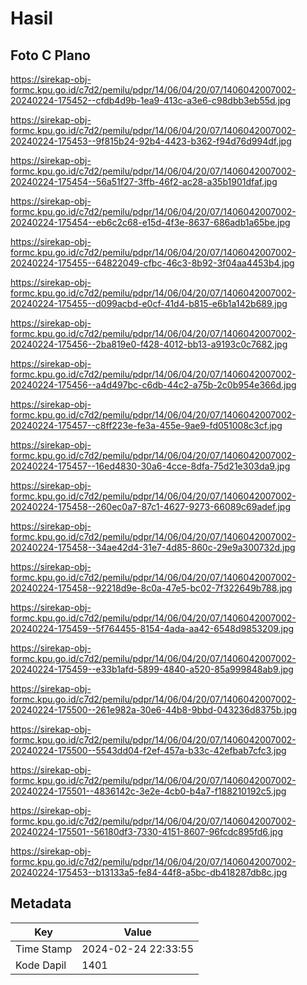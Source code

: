 # Hasil

## Foto C Plano

https://sirekap-obj-formc.kpu.go.id/c7d2/pemilu/pdpr/14/06/04/20/07/1406042007002-20240224-175452--cfdb4d9b-1ea9-413c-a3e6-c98dbb3eb55d.jpg

https://sirekap-obj-formc.kpu.go.id/c7d2/pemilu/pdpr/14/06/04/20/07/1406042007002-20240224-175453--9f815b24-92b4-4423-b362-f94d76d994df.jpg

https://sirekap-obj-formc.kpu.go.id/c7d2/pemilu/pdpr/14/06/04/20/07/1406042007002-20240224-175454--56a51f27-3ffb-46f2-ac28-a35b1901dfaf.jpg

https://sirekap-obj-formc.kpu.go.id/c7d2/pemilu/pdpr/14/06/04/20/07/1406042007002-20240224-175454--eb6c2c68-e15d-4f3e-8637-686adb1a65be.jpg

https://sirekap-obj-formc.kpu.go.id/c7d2/pemilu/pdpr/14/06/04/20/07/1406042007002-20240224-175455--64822049-cfbc-46c3-8b92-3f04aa4453b4.jpg

https://sirekap-obj-formc.kpu.go.id/c7d2/pemilu/pdpr/14/06/04/20/07/1406042007002-20240224-175455--d099acbd-e0cf-41d4-b815-e6b1a142b689.jpg

https://sirekap-obj-formc.kpu.go.id/c7d2/pemilu/pdpr/14/06/04/20/07/1406042007002-20240224-175456--2ba819e0-f428-4012-bb13-a9193c0c7682.jpg

https://sirekap-obj-formc.kpu.go.id/c7d2/pemilu/pdpr/14/06/04/20/07/1406042007002-20240224-175456--a4d497bc-c6db-44c2-a75b-2c0b954e366d.jpg

https://sirekap-obj-formc.kpu.go.id/c7d2/pemilu/pdpr/14/06/04/20/07/1406042007002-20240224-175457--c8ff223e-fe3a-455e-9ae9-fd051008c3cf.jpg

https://sirekap-obj-formc.kpu.go.id/c7d2/pemilu/pdpr/14/06/04/20/07/1406042007002-20240224-175457--16ed4830-30a6-4cce-8dfa-75d21e303da9.jpg

https://sirekap-obj-formc.kpu.go.id/c7d2/pemilu/pdpr/14/06/04/20/07/1406042007002-20240224-175458--260ec0a7-87c1-4627-9273-66089c69adef.jpg

https://sirekap-obj-formc.kpu.go.id/c7d2/pemilu/pdpr/14/06/04/20/07/1406042007002-20240224-175458--34ae42d4-31e7-4d85-860c-29e9a300732d.jpg

https://sirekap-obj-formc.kpu.go.id/c7d2/pemilu/pdpr/14/06/04/20/07/1406042007002-20240224-175458--92218d9e-8c0a-47e5-bc02-7f322649b788.jpg

https://sirekap-obj-formc.kpu.go.id/c7d2/pemilu/pdpr/14/06/04/20/07/1406042007002-20240224-175459--5f764455-8154-4ada-aa42-6548d9853209.jpg

https://sirekap-obj-formc.kpu.go.id/c7d2/pemilu/pdpr/14/06/04/20/07/1406042007002-20240224-175459--e33b1afd-5899-4840-a520-85a999848ab9.jpg

https://sirekap-obj-formc.kpu.go.id/c7d2/pemilu/pdpr/14/06/04/20/07/1406042007002-20240224-175500--261e982a-30e6-44b8-9bbd-043236d8375b.jpg

https://sirekap-obj-formc.kpu.go.id/c7d2/pemilu/pdpr/14/06/04/20/07/1406042007002-20240224-175500--5543dd04-f2ef-457a-b33c-42efbab7cfc3.jpg

https://sirekap-obj-formc.kpu.go.id/c7d2/pemilu/pdpr/14/06/04/20/07/1406042007002-20240224-175501--4836142c-3e2e-4cb0-b4a7-f188210192c5.jpg

https://sirekap-obj-formc.kpu.go.id/c7d2/pemilu/pdpr/14/06/04/20/07/1406042007002-20240224-175501--56180df3-7330-4151-8607-96fcdc895fd6.jpg

https://sirekap-obj-formc.kpu.go.id/c7d2/pemilu/pdpr/14/06/04/20/07/1406042007002-20240224-175453--b13133a5-fe84-44f8-a5bc-db418287db8c.jpg


## Metadata

| Key        | Value               |
| ---------- | ------------------- |
| Time Stamp | 2024-02-24 22:33:55 |
| Kode Dapil | 1401                |



